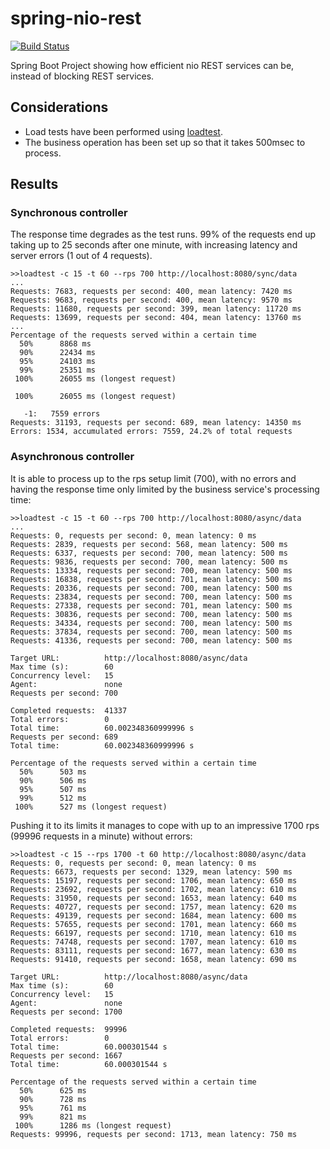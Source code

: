 # spring-nio-rest

[![Build Status](https://travis-ci.org/codependent/spring-nio-rest.svg?branch=master)](https://travis-ci.org/codependent/spring-nio-rest)

Spring Boot Project showing how efficient nio REST services can be, instead of blocking REST services.

## Considerations
* Load tests have been performed using [loadtest](https://github.com/alexfernandez/loadtest). 
* The business operation has been set up so that it takes 500msec to process.

## Results

### Synchronous controller

The response time degrades as the test runs. 99% of the requests end up taking up to 25 seconds after one minute, with increasing latency and server errors (1 out of 4 requests).

    >>loadtest -c 15 -t 60 --rps 700 http://localhost:8080/sync/data    
    ...
    Requests: 7683, requests per second: 400, mean latency: 7420 ms
    Requests: 9683, requests per second: 400, mean latency: 9570 ms
    Requests: 11680, requests per second: 399, mean latency: 11720 ms
    Requests: 13699, requests per second: 404, mean latency: 13760 ms
    ...
    Percentage of the requests served within a certain time
      50%      8868 ms
      90%      22434 ms
      95%      24103 ms
      99%      25351 ms
     100%      26055 ms (longest request)
    
     100%      26055 ms (longest request)
    
       -1:   7559 errors
    Requests: 31193, requests per second: 689, mean latency: 14350 ms
    Errors: 1534, accumulated errors: 7559, 24.2% of total requests

### Asynchronous controller

It is able to process up to the rps setup limit (700), with no errors and having the response time only limited by the business service's processing time: 

    >>loadtest -c 15 -t 60 --rps 700 http://localhost:8080/async/data    
    ...
    Requests: 0, requests per second: 0, mean latency: 0 ms
    Requests: 2839, requests per second: 568, mean latency: 500 ms
    Requests: 6337, requests per second: 700, mean latency: 500 ms
    Requests: 9836, requests per second: 700, mean latency: 500 ms
    Requests: 13334, requests per second: 700, mean latency: 500 ms
    Requests: 16838, requests per second: 701, mean latency: 500 ms
    Requests: 20336, requests per second: 700, mean latency: 500 ms
    Requests: 23834, requests per second: 700, mean latency: 500 ms
    Requests: 27338, requests per second: 701, mean latency: 500 ms
    Requests: 30836, requests per second: 700, mean latency: 500 ms
    Requests: 34334, requests per second: 700, mean latency: 500 ms
    Requests: 37834, requests per second: 700, mean latency: 500 ms
    Requests: 41336, requests per second: 700, mean latency: 500 ms

    Target URL:          http://localhost:8080/async/data
    Max time (s):        60
    Concurrency level:   15
    Agent:               none
    Requests per second: 700

    Completed requests:  41337
    Total errors:        0
    Total time:          60.002348360999996 s
    Requests per second: 689
    Total time:          60.002348360999996 s

    Percentage of the requests served within a certain time
      50%      503 ms
      90%      506 ms
      95%      507 ms
      99%      512 ms
     100%      527 ms (longest request)

Pushing it to its limits it manages to cope with up to an impressive 1700 rps (99996 requests in a minute) without errors:

    >>loadtest -c 15 --rps 1700 -t 60 http://localhost:8080/async/data
    Requests: 0, requests per second: 0, mean latency: 0 ms
    Requests: 6673, requests per second: 1329, mean latency: 590 ms
    Requests: 15197, requests per second: 1706, mean latency: 650 ms
    Requests: 23692, requests per second: 1702, mean latency: 610 ms
    Requests: 31950, requests per second: 1653, mean latency: 640 ms
    Requests: 40727, requests per second: 1757, mean latency: 620 ms
    Requests: 49139, requests per second: 1684, mean latency: 600 ms
    Requests: 57655, requests per second: 1701, mean latency: 660 ms
    Requests: 66197, requests per second: 1710, mean latency: 610 ms
    Requests: 74748, requests per second: 1707, mean latency: 610 ms
    Requests: 83111, requests per second: 1677, mean latency: 630 ms
    Requests: 91410, requests per second: 1658, mean latency: 690 ms

    Target URL:          http://localhost:8080/async/data
    Max time (s):        60
    Concurrency level:   15
    Agent:               none
    Requests per second: 1700

    Completed requests:  99996
    Total errors:        0
    Total time:          60.000301544 s
    Requests per second: 1667
    Total time:          60.000301544 s

    Percentage of the requests served within a certain time
      50%      625 ms
      90%      728 ms
      95%      761 ms
      99%      821 ms
     100%      1286 ms (longest request)
    Requests: 99996, requests per second: 1713, mean latency: 750 ms
